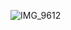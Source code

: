 
 ![IMG_9612](https://github.com/WATARUOLOGY/wataruology/assets/146498360/03d743e5-250d-4d13-9c67-7b73fe7d9d46) 
